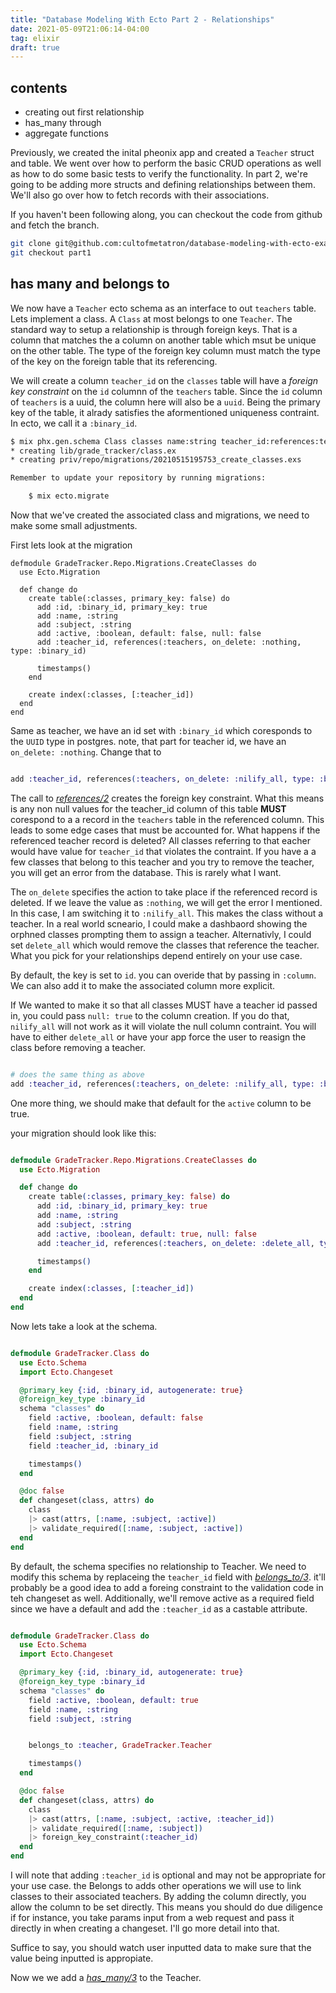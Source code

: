 ```yaml
---
title: "Database Modeling With Ecto Part 2 - Relationships"
date: 2021-05-09T21:06:14-04:00
tag: elixir
draft: true
---
```


## contents
* creating out first relationship
* has_many through
* aggregate functions


Previously, we created the inital pheonix app and created a `Teacher` struct and table.
We went over how to perform the basic CRUD operations as well as how to do some basic tests to verify the functionality.
In part 2, we're going to be adding more structs and defining relationships between them.
We'll also go over how to fetch records with their associations.

If you haven't been following along, you can checkout the code from github and fetch the branch.

```bash
git clone git@github.com:cultofmetatron/database-modeling-with-ecto-example.git
git checkout part1
```

## has many and belongs to

We now have a `Teacher` ecto schema as an interface to out `teachers` table.
Lets implement a class.
A `Class` at most belongs to one `Teacher`.
The standard way to setup a relationship is through foreign keys.
That is a column that matches the a column on another table which msut be unique on the other table.
The type of the foreign key column must match the type of the key on the foreign table that its referencing.

We will create a column `teacher_id` on the `classes` table will have a *foreign key constraint* on the `id` columnn of the `teachers` table.
Since the `id` column of `teachers` is a uuid, the column here will also be a `uuid`.
Being the primary key of the table, it alrady satisfies the aformentioned uniqueness contraint.
In ecto, we call it a `:binary_id`.

```zsh
$ mix phx.gen.schema Class classes name:string teacher_id:references:teachers subject:string active:boolean
* creating lib/grade_tracker/class.ex
* creating priv/repo/migrations/20210515195753_create_classes.exs

Remember to update your repository by running migrations:

    $ mix ecto.migrate

```

Now that we've created the associated class and migrations, we need to make some small adjustments.

First lets look at the migration

```elxiir
defmodule GradeTracker.Repo.Migrations.CreateClasses do
  use Ecto.Migration

  def change do
    create table(:classes, primary_key: false) do
      add :id, :binary_id, primary_key: true
      add :name, :string
      add :subject, :string
      add :active, :boolean, default: false, null: false
      add :teacher_id, references(:teachers, on_delete: :nothing, type: :binary_id)

      timestamps()
    end

    create index(:classes, [:teacher_id])
  end
end

```

Same as teacher, we have an id set with `:binary_id` which coresponds to the `UUID` type in postgres.
note, that part for teacher id, we have an `on_delete: :nothing`.
Change that to

```elixir

add :teacher_id, references(:teachers, on_delete: :nilify_all, type: :binary_id)

```

The call to [*references/2*](https://hexdocs.pm/ecto_sql/Ecto.Migration.html#references/2) creates the foreign key constraint.
What this means is any non null values for the teacher_id column of this table **MUST** corespond to a a record in the `teachers` table in the referenced column.
This leads to some edge cases that must be accounted for.
What happens if the referenced teacher record is deleted?
All classes referring to that eacher would have value for `teacher_id` that violates the contraint.
If you have a a few classes that belong to this teacher and you try to remove the teacher, you will get an error from the database.
This is rarely what I want.

The `on_delete` specifies the action to take place if the referenced record is deleted.
If we leave the value as `:nothing`, we will get the error I mentioned.
In this case, I am switching it to `:nilify_all`.
This makes the class without a teacher.
In a real world scneario, I could make a dashbaord showing the orphned classes prompting them to assign a teacher.
Alternativly, I could set `delete_all` which would remove the classes that reference the teacher.
What you pick for your relationships depend entirely on your use case.


By default, the key is set to `id`. you can overide that by passing in `:column`.
We can also add it to make the associated column more explicit.

If We wanted to make it so that all classes MUST have a teacher id passed in, you could pass `null: true` to the column creation.
If you do that, `nilify_all` will not work as it will violate the null column contraint.
You will have to either `delete_all` or have your app force the user to reasign the class before removing a teacher.

```elixir

# does the same thing as above
add :teacher_id, references(:teachers, on_delete: :nilify_all, type: :binary_id, column: :id)

```

One more thing, we should make that default for the `active` column to be true.

your migration should look like this:
```elixir

defmodule GradeTracker.Repo.Migrations.CreateClasses do
  use Ecto.Migration

  def change do
    create table(:classes, primary_key: false) do
      add :id, :binary_id, primary_key: true
      add :name, :string
      add :subject, :string
      add :active, :boolean, default: true, null: false
      add :teacher_id, references(:teachers, on_delete: :delete_all, type: :binary_id)

      timestamps()
    end

    create index(:classes, [:teacher_id])
  end
end


```


Now lets take a look at the schema.

```elixir

defmodule GradeTracker.Class do
  use Ecto.Schema
  import Ecto.Changeset

  @primary_key {:id, :binary_id, autogenerate: true}
  @foreign_key_type :binary_id
  schema "classes" do
    field :active, :boolean, default: false
    field :name, :string
    field :subject, :string
    field :teacher_id, :binary_id

    timestamps()
  end

  @doc false
  def changeset(class, attrs) do
    class
    |> cast(attrs, [:name, :subject, :active])
    |> validate_required([:name, :subject, :active])
  end
end

```

By default, the schema specifies no relationship to Teacher.
We need to modify this schema by replaceing the `teacher_id` field with [*belongs_to/3*](https://hexdocs.pm/ecto/Ecto.Schema.html#belongs_to/3).
it'll probably be a good idea to add a foreing constraint to the validation code in teh changeset as well.
Additionally, we'll remove active as a required field since we have a default and add the `:teacher_id` as a castable attribute.

```elixir

defmodule GradeTracker.Class do
  use Ecto.Schema
  import Ecto.Changeset

  @primary_key {:id, :binary_id, autogenerate: true}
  @foreign_key_type :binary_id
  schema "classes" do
    field :active, :boolean, default: true
    field :name, :string
    field :subject, :string


    belongs_to :teacher, GradeTracker.Teacher

    timestamps()
  end

  @doc false
  def changeset(class, attrs) do
    class
    |> cast(attrs, [:name, :subject, :active, :teacher_id])
    |> validate_required([:name, :subject])
    |> foreign_key_constraint(:teacher_id)
  end
end


```

I will note that adding `:teacher_id` is optional and may not be appropriate for your use case.
the Belongs to adds other operations we will use to link classes to their associated teachers.
By adding the column directly, you allow the column to be set directly.
This means you should do due diligence if for instance, you take params input from a web request and pass it directly in when creating a changeset. I'll go more detail into that.

Suffice to say, you should watch user inputted data to make sure that the value being inputted is appropiate.

Now we we add a [*has_many/3*](https://hexdocs.pm/ecto/Ecto.Schema.html#has_many/3) to the Teacher.



